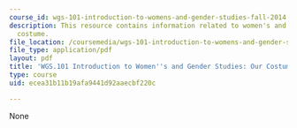 ```yaml
---
course_id: wgs-101-introduction-to-womens-and-gender-studies-fall-2014
description: This resource contains information related to women's and gender studies:our
  costume.
file_location: /coursemedia/wgs-101-introduction-to-womens-and-gender-studies-fall-2014/ecea31b11b19afa9441d92aaecbf220c_MITWGS_101F14_OurCostume.pdf
file_type: application/pdf
layout: pdf
title: 'WGS.101 Introduction to Women''s and Gender Studies: Our Costume'
type: course
uid: ecea31b11b19afa9441d92aaecbf220c

---
```

None